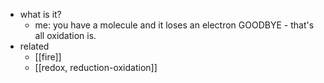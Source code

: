   * what is it?
    * me: you have a molecule and it loses an electron GOODBYE - that's all oxidation is.
  * related
    * [[fire]]
    * [[redox, reduction-oxidation]]
